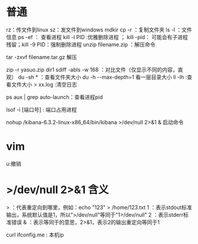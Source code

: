 # 普通

rz：传文件到linux
sz：发文件到windows
mdkir
cp -r ：复制文件夹
ls -l ：文件信息
ps -ef ： 查看进程
kill -l PID :优雅删除进程 ； kill -pid： 可能会有子进程残留；kill -9 PID：强制删除进程
unzip filename.zip ：解压命令

tar -zxvf filename.tar.gz 解压

zip -r yasuo.zip dir1
sdiff -abls -w 168 ：对比文件（仅显示不同的内容，直观）
du -sh * ：查看文件夹大小
du -h --max-depth=1 看一层目录大小
ll -lh :查看文件大小
\> xx.log :清空日志

ps aux | grep auto-launch：查看进程pid

lsof -i [端口号] : 端口占用进程

nohup /kibana-6.3.2-linux-x86_64/bin/kibana >/dev/null 2>&1 & 启动命令



# vim

u:撤销





# >/dev/null 2>&1 含义

\>  ：代表重定向到哪里，例如：echo "123" > /home/123.txt
1  ：表示stdout标准输出，系统默认值是1，所以">/dev/null"等同于"1>/dev/null"
2  ：表示stderr标准错误
&  ：表示等同于的意思，2>&1，表示2的输出重定向等同于1



curl ifconfig.me : 本机ip